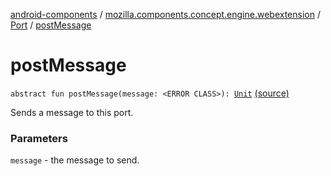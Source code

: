 [android-components](../../index.md) / [mozilla.components.concept.engine.webextension](../index.md) / [Port](index.md) / [postMessage](./post-message.md)

# postMessage

`abstract fun postMessage(message: <ERROR CLASS>): `[`Unit`](https://kotlinlang.org/api/latest/jvm/stdlib/kotlin/-unit/index.html) [(source)](https://github.com/mozilla-mobile/android-components/blob/master/components/concept/engine/src/main/java/mozilla/components/concept/engine/webextension/WebExtension.kt#L306)

Sends a message to this port.

### Parameters

`message` - the message to send.